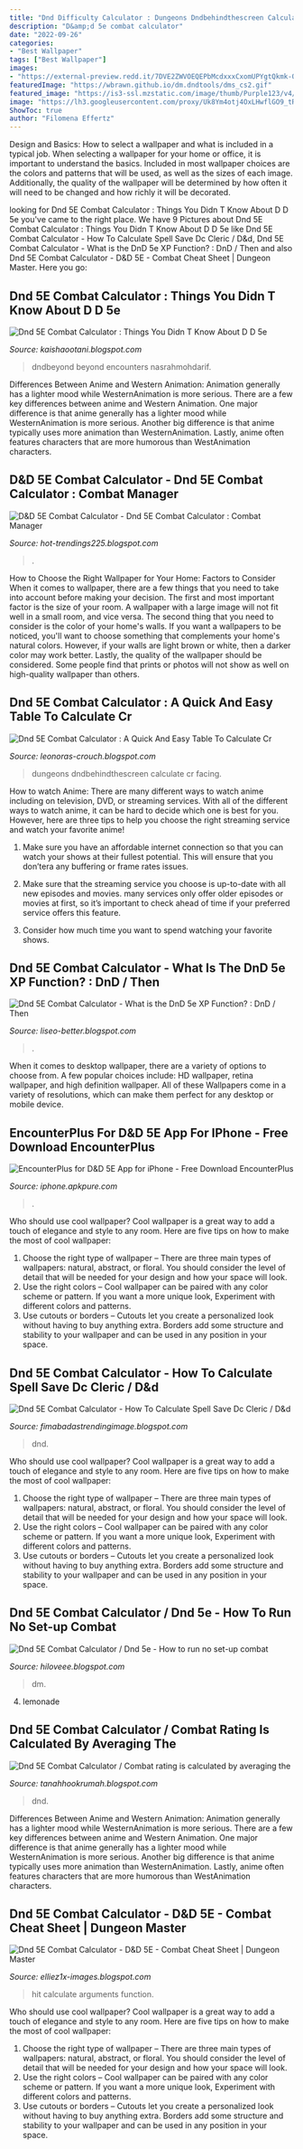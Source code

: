 ```yaml
---
title: "Dnd Difficulty Calculator : Dungeons Dndbehindthescreen Calculate Cr Facing"
description: "D&amp;d 5e combat calculator"
date: "2022-09-26"
categories:
- "Best Wallpaper"
tags: ["Best Wallpaper"]
images:
- "https://external-preview.redd.it/7DVE2ZWVOEQEPbMcdxxxCxomUPYgtQkmk-OLYGjK2dc.jpg?auto=webp&amp;s=3d6f7a211b59610f518509fbf6d1132e63b4eb94"
featuredImage: "https://wbrawn.github.io/dm.dndtools/dms_cs2.gif"
featured_image: "https://is3-ssl.mzstatic.com/image/thumb/Purple123/v4/e4/a9/57/e4a957fc-966a-3d10-5ddf-53f679112856/pr_source.png/1000x1000bb.png"
image: "https://lh3.googleusercontent.com/proxy/Uk8Ym4otj4OxLHwflGO9_tR7Ua6_IYh0EJxp1riNOzBHtU3tGOQtz0cMTTwtEaHq2_uchoOngw_hK_uDRBrTH8m07K3uUba6EimIk1J5aZ09PSYjeQskLmKGOvC_dA=w1200-h630-p-k-no-nu"
ShowToc: true
author: "Filomena Effertz"
---
```



Design and Basics: How to select a wallpaper and what is included in a typical job.
When selecting a wallpaper for your home or office, it is important to understand the basics. Included in most wallpaper choices are the colors and patterns that will be used, as well as the sizes of each image. Additionally, the quality of the wallpaper will be determined by how often it will need to be changed and how richly it will be decorated.

	

		
looking for Dnd 5E Combat Calculator : Things You Didn T Know About D D 5e you've came to the right place. We have 9 Pictures about Dnd 5E Combat Calculator : Things You Didn T Know About D D 5e like Dnd 5E Combat Calculator - How To Calculate Spell Save Dc Cleric / D&amp;d, Dnd 5E Combat Calculator - What is the DnD 5e XP Function? : DnD / Then and also Dnd 5E Combat Calculator - D&amp;D 5E - Combat Cheat Sheet | Dungeon Master. Here you go:
		
    
## Dnd 5E Combat Calculator : Things You Didn T Know About D D 5e

<img loading=lazy src="https://www.dndbeyond.com/app/images/feature-pages/eb/encounter-1.png" onerror="this.onerror=null;this.src='https://tse1.mm.bing.net/th?id=OIP.IEiY4TCVQFoLBVwfNLBY4AHaDv&amp;pid=15.1';" alt="Dnd 5E Combat Calculator : Things You Didn T Know About D D 5e">

_Source: kaishaootani.blogspot.com_

>dndbeyond beyond encounters nasrahmohdarif. 

	

Differences Between Anime and Western Animation: Animation generally has a lighter mood while WesternAnimation is more serious.
There are a few key differences between anime and Western Animation. One major difference is that anime generally has a lighter mood while WesternAnimation is more serious. Another big difference is that anime typically uses more animation than WesternAnimation. Lastly, anime often features characters that are more humorous than WestAnimation characters.

    
## D&amp;D 5E Combat Calculator - Dnd 5E Combat Calculator : Combat Manager

<img loading=lazy src="https://lh5.googleusercontent.com/proxy/0c1GEi4FpwsCqWjLlzjDsDlmSvpY4PkQIqVZdX6yc9-OV331N8hjmjDKRxmI8KqpXL4=s0-d" onerror="this.onerror=null;this.src='https://tse2.mm.bing.net/th?id=OIP.jwhTXskCcn4loPzkcVosiwHaFK&amp;pid=15.1';" alt="D&amp;D 5E Combat Calculator - Dnd 5E Combat Calculator : Combat Manager">

_Source: hot-trendings225.blogspot.com_

>. 

	

How to Choose the Right Wallpaper for Your Home: Factors to Consider
When it comes to wallpaper, there are a few things that you need to take into account before making your decision. The first and most important factor is the size of your room. A wallpaper with a large image will not fit well in a small room, and vice versa. 
The second thing that you need to consider is the color of your home's walls. If you want a wallpapers to be noticed, you'll want to choose something that complements your home's natural colors. However, if your walls are light brown or white, then a darker color may work better. 
Lastly, the quality of the wallpaper should be considered. Some people find that prints or photos will not show as well on high-quality wallpaper than others.

    
## Dnd 5E Combat Calculator : A Quick And Easy Table To Calculate Cr

<img loading=lazy src="https://www.d20srd.org/images/combatFacing/sneakAttacks.png" onerror="this.onerror=null;this.src='https://tse4.mm.bing.net/th?id=OIP.kGb02guML4N-EunI-1RGSwAAAA&amp;pid=15.1';" alt="Dnd 5E Combat Calculator : A Quick And Easy Table To Calculate Cr">

_Source: leonoras-crouch.blogspot.com_

>dungeons dndbehindthescreen calculate cr facing. 

	

How to watch Anime: There are many different ways to watch anime including on television, DVD, or streaming services.
With all of the different ways to watch anime, it can be hard to decide which one is best for you. However, here are three tips to help you choose the right streaming service and watch your favorite anime!
1. Make sure you have an affordable internet connection so that you can watch your shows at their fullest potential. This will ensure that you don’tera any buffering or frame rates issues.

2. Make sure that the streaming service you choose is up-to-date with all new episodes and movies. many services only offer older episodes or movies at first, so it’s important to check ahead of time if your preferred service offers this feature.

3. Consider how much time you want to spend watching your favorite shows.

    
## Dnd 5E Combat Calculator - What Is The DnD 5e XP Function? : DnD / Then

<img loading=lazy src="https://lh6.googleusercontent.com/proxy/PFsJS8UotSjTasGrFSPiWaYDX_njOAPE9Cwn5Ns_lWlX9-YEmUoN3iFndBhNQx8u3H_p94nPt4k6yGJ9YwQoqghz99h7_KUo=w1200-h630-pd" onerror="this.onerror=null;this.src='https://tse3.mm.bing.net/th?id=OIP.IxnZP9P0APo4uSEmEpnrqAHaD4&amp;pid=15.1';" alt="Dnd 5E Combat Calculator - What is the DnD 5e XP Function? : DnD / Then">

_Source: liseo-better.blogspot.com_

>. 

	

When it comes to desktop wallpaper, there are a variety of options to choose from. A few popular choices include: HD wallpaper, retina wallpaper, and high definition wallpaper. All of these Wallpapers come in a variety of resolutions, which can make them perfect for any desktop or mobile device. 

    
## EncounterPlus For D&amp;D 5E App For IPhone - Free Download EncounterPlus

<img loading=lazy src="https://is3-ssl.mzstatic.com/image/thumb/Purple123/v4/e4/a9/57/e4a957fc-966a-3d10-5ddf-53f679112856/pr_source.png/1000x1000bb.png" onerror="this.onerror=null;this.src='https://tse1.mm.bing.net/th?id=OIP.jbhFisSFgseIlW5VNvd_LAHaJ4&amp;pid=15.1';" alt="EncounterPlus for D&amp;D 5E App for iPhone - Free Download EncounterPlus">

_Source: iphone.apkpure.com_

>. 

	

Who should use cool wallpaper?
Cool wallpaper is a great way to add a touch of elegance and style to any room. Here are five tips on how to make the most of cool wallpaper: 
1) Choose the right type of wallpaper – There are three main types of wallpapers: natural, abstract, or floral. You should consider the level of detail that will be needed for your design and how your space will look. 
2) Use the right colors – Cool wallpaper can be paired with any color scheme or pattern. If you want a more unique look, Experiment with different colors and patterns. 
3) Use cutouts or borders – Cutouts let you create a personalized look without having to buy anything extra. Borders add some structure and stability to your wallpaper and can be used in any position in your space.

    
## Dnd 5E Combat Calculator - How To Calculate Spell Save Dc Cleric / D&amp;d

<img loading=lazy src="https://lh3.googleusercontent.com/proxy/OMrHUJ88hphbAZzmwqOVm0_Pron-Nmq0wlWmbOh6CQqkLfgCu5cgucxGmlVjwoaL7L2Etak9ZK4PoBbLrsECoS_TLn8E-gnYglHoWaB9rzvzupo=w1200-h630-p-k-no-nu" onerror="this.onerror=null;this.src='https://tse3.mm.bing.net/th?id=OIP.RZO0JE0plr7lUrFvOcRCyQAAAA&amp;pid=15.1';" alt="Dnd 5E Combat Calculator - How To Calculate Spell Save Dc Cleric / D&amp;d">

_Source: fimabadastrendingimage.blogspot.com_

>dnd. 

	

Who should use cool wallpaper?
Cool wallpaper is a great way to add a touch of elegance and style to any room. Here are five tips on how to make the most of cool wallpaper: 
1) Choose the right type of wallpaper – There are three main types of wallpapers: natural, abstract, or floral. You should consider the level of detail that will be needed for your design and how your space will look. 
2) Use the right colors – Cool wallpaper can be paired with any color scheme or pattern. If you want a more unique look, Experiment with different colors and patterns. 
3) Use cutouts or borders – Cutouts let you create a personalized look without having to buy anything extra. Borders add some structure and stability to your wallpaper and can be used in any position in your space.

    
## Dnd 5E Combat Calculator / Dnd 5e - How To Run No Set-up Combat

<img loading=lazy src="https://wbrawn.github.io/dm.dndtools/dms_cs2.gif" onerror="this.onerror=null;this.src='https://tse2.mm.bing.net/th?id=OIP.J3wv4UYSqpdhddOq_W8SAAHaFu&amp;pid=15.1';" alt="Dnd 5E Combat Calculator / Dnd 5e - How to run no set-up combat">

_Source: hiloveee.blogspot.com_

>dm. 

	

4. lemonade 

    
## Dnd 5E Combat Calculator / Combat Rating Is Calculated By Averaging The

<img loading=lazy src="https://lh3.googleusercontent.com/proxy/Uk8Ym4otj4OxLHwflGO9_tR7Ua6_IYh0EJxp1riNOzBHtU3tGOQtz0cMTTwtEaHq2_uchoOngw_hK_uDRBrTH8m07K3uUba6EimIk1J5aZ09PSYjeQskLmKGOvC_dA=w1200-h630-p-k-no-nu" onerror="this.onerror=null;this.src='https://tse2.mm.bing.net/th?id=OIP.iagJLFaCZfGKXR9uWPQz1wHaD4&amp;pid=15.1';" alt="Dnd 5E Combat Calculator / Combat rating is calculated by averaging the">

_Source: tanahhookrumah.blogspot.com_

>dnd. 

	

Differences Between Anime and Western Animation: Animation generally has a lighter mood while WesternAnimation is more serious.
There are a few key differences between anime and Western Animation. One major difference is that anime generally has a lighter mood while WesternAnimation is more serious. Another big difference is that anime typically uses more animation than WesternAnimation. Lastly, anime often features characters that are more humorous than WestAnimation characters.

    
## Dnd 5E Combat Calculator - D&amp;D 5E - Combat Cheat Sheet | Dungeon Master

<img loading=lazy src="https://external-preview.redd.it/7DVE2ZWVOEQEPbMcdxxxCxomUPYgtQkmk-OLYGjK2dc.jpg?auto=webp&amp;s=3d6f7a211b59610f518509fbf6d1132e63b4eb94" onerror="this.onerror=null;this.src='https://tse4.mm.bing.net/th?id=OIP.Xbw_MZh3b2epwZGTcayfxQHaD4&amp;pid=15.1';" alt="Dnd 5E Combat Calculator - D&amp;D 5E - Combat Cheat Sheet | Dungeon Master">

_Source: elliez1x-images.blogspot.com_

>hit calculate arguments function. 

	

Who should use cool wallpaper?
Cool wallpaper is a great way to add a touch of elegance and style to any room. Here are five tips on how to make the most of cool wallpaper: 
1) Choose the right type of wallpaper – There are three main types of wallpapers: natural, abstract, or floral. You should consider the level of detail that will be needed for your design and how your space will look. 
2) Use the right colors – Cool wallpaper can be paired with any color scheme or pattern. If you want a more unique look, Experiment with different colors and patterns. 
3) Use cutouts or borders – Cutouts let you create a personalized look without having to buy anything extra. Borders add some structure and stability to your wallpaper and can be used in any position in your space.

